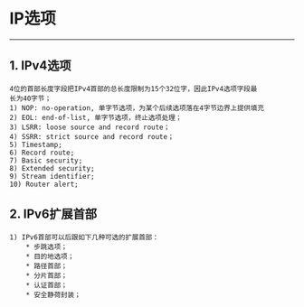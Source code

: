 # **IP选项**
***

## **1. IPv4选项**
    4位的首部长度字段把IPv4首部的总长度限制为15个32位字，因此IPv4选项字段最
    长为40字节；
    1) NOP: no-operation, 单字节选项，为某个后续选项落在4字节边界上提供填充
    2) EOL: end-of-list, 单字节选项，终止选项处理；
    3) LSRR: loose source and record route；
    4) SSRR: strict source and record route；
    5) Timestamp;
    6) Record route;
    7) Basic security;
    8) Extended security;
    9) Stream identifier;
    10) Router alert;


## **2. IPv6扩展首部**
    1) IPv6首部可以后跟如下几种可选的扩展首部：
        * 步跳选项；
        * 目的地选项；
        * 路径首部；
        * 分片首部；
        * 认证首部；
        * 安全静荷封装；
